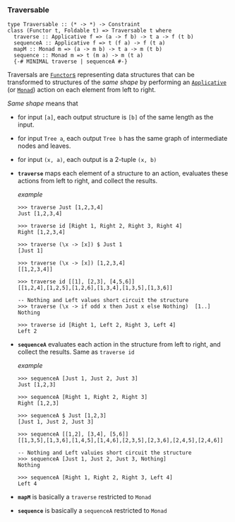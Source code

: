 ### Traversable

```
type Traversable :: (* -> *) -> Constraint
class (Functor t, Foldable t) => Traversable t where
  traverse :: Applicative f => (a -> f b) -> t a -> f (t b)
  sequenceA :: Applicative f => t (f a) -> f (t a)
  mapM :: Monad m => (a -> m b) -> t a -> m (t b)
  sequence :: Monad m => t (m a) -> m (t a)
  {-# MINIMAL traverse | sequenceA #-}
```

Traversals are [`Functor`s](Functor.md) representing data structures that can be transformed to structures of the *same shape*
by performing an [`Applicative`](Applicative.md) (or [`Monad`](Monad.md)) action
on each element from left to right.

*Same shape* means that
* for input `[a]`, each output structure is `[b]` of the same length as the input.
* for input `Tree a`, each output `Tree b` has the same graph of intermediate nodes and leaves.
* for input `(x, a)`, each output is a 2-tuple `(x, b)`

* **`traverse`** maps each element of a structure to an action,
  evaluates these actions from left to right, and collect the results.

  *example*

  ```
  >>> traverse Just [1,2,3,4]
  Just [1,2,3,4]

  >>> traverse id [Right 1, Right 2, Right 3, Right 4]
  Right [1,2,3,4]

  >>> traverse (\x -> [x]) $ Just 1
  [Just 1]
  
  >>> traverse (\x -> [x]) [1,2,3,4]
  [[1,2,3,4]]

  >>> traverse id [[1], [2,3], [4,5,6]]
  [[1,2,4],[1,2,5],[1,2,6],[1,3,4],[1,3,5],[1,3,6]]

  -- Nothing and Left values short circuit the structure
  >>> traverse (\x -> if odd x then Just x else Nothing)  [1..]
  Nothing

  >>> traverse id [Right 1, Left 2, Right 3, Left 4]
  Left 2
  ```

* **`sequenceA`** evaluates each action in the structure from left to right,
  and collect the results. Same as `traverse id`

  *example*

  ```
  >>> sequenceA [Just 1, Just 2, Just 3]
  Just [1,2,3]

  >>> sequenceA [Right 1, Right 2, Right 3]
  Right [1,2,3]

  >>> sequenceA $ Just [1,2,3]
  [Just 1, Just 2, Just 3]

  >>> sequenceA [[1,2], [3,4], [5,6]]
  [[1,3,5],[1,3,6],[1,4,5],[1,4,6],[2,3,5],[2,3,6],[2,4,5],[2,4,6]]

  -- Nothing and Left valuies short circuit the structure
  >>> sequenceA [Just 1, Just 2, Just 3, Nothing]
  Nothing

  >>> sequenceA [Right 1, Right 2, Right 3, Left 4]
  Left 4  
  ```

* **`mapM`** is basically a `traverse` restricted to `Monad`

* **`sequence`** is basically a `sequenceA` restricted to `Monad`
